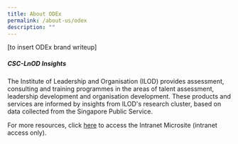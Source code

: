 ```yaml
---
title: About ODEx
permalink: /about-us/odex
description: ""
---
```

[to insert ODEx brand writeup]

##### CSC-LnOD Insights

The Institute of Leadership and Organisation (ILOD) provides assessment, consulting and training programmes in the areas of talent assessment, leadership development and organisation development. These products and services are informed by insights from ILOD's research cluster, based on data collected from the Singapore Public Service.

For more resources, click [here](https://gccprod.sharepoint.com/sites/CSC-LnODinsights) to access the Intranet Microsite (intranet access only).